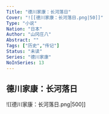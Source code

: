 ```yaml
---
Title: "德川家康：长河落日"
Cover: "![[德川家康：长河落日.png|50]]"
Type: "小说"
Nation: "日本"
Author: "山冈庄八"
Abstract: ""
Tags: ["历史","传记"]
Status: "未读"
Series: "德川家康"
NoInSeries: 13
---
```

## 德川家康：长河落日
![[德川家康：长河落日.png|500]]
